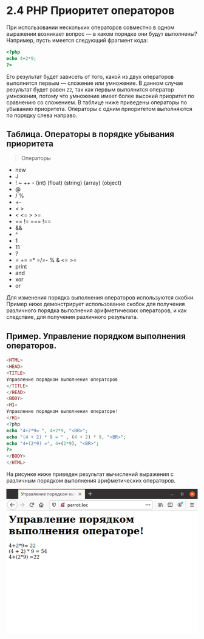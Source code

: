 # 2.4 PHP Приоритет операторов
При использовании нескольких операторов совместно в одном выражении
возникает вопрос — в каком порядке они будут выполнены? Например, пусть
имеется следующий фрагмент кода:

```php
<?php
echo 4+2*9;
?>
```

Его результат будет зависеть от того, какой из двух операторов выполнится
первым — сложение или умножение. В данном случае результат будет равен `22`,
так как первым выполнится оператор умножения, потому что умножение имеет
более высокий приоритет по сравнению со сложением. В таблице ниже приведены
операторы по убыванию приоритета. Операторы с одним приоритетом 
выполняются по порядку слева направо.

## Таблица. Операторы в порядке убывания приоритета

>Операторы

* new
* J
* ! ~ ++ - (int) (float) (string) (array) (object)
* @
* / %
* +-
* < >
* < <= > >=
* == != === !==
* &&
* ^
* 1
* 11
* ?
* = += =* =/=- % & <= >=
* print
* and
* xor
* or

Для изменения порядка выполнения операторов используются скобки. 
Пример ниже демонстрирует использование скобок для получения различного 
порядка выполнения арифметических операторов, и как следствие, для получения
различного результата.

## Пример. Управление порядком выполнения операторов.

```php
<HTML>
<HEAD>
<TITLE>
Управление порядком выполнения операторов
</TITLE>
</HEAD>
<BODY>
<H1>
Управление порядком выполнения операторе!
</H1>
<?php
echo "4+2*9= ", 4+2*9, "<BR>";
echo "(4 + 2) * 9 = " , (4 + 2) * 9, "<BR>";
echo "4+(2*9) =", 4+(2*9), "<BR>";
?>
</BODY>
</HTML>
```

На рисунке ниже приведен результат вычислений выражения с различным 
порядком выполнения арифметических операторов.

![php Порядок выполнения операторов](images/poryadok-vypolneniya-operatorov.png)
